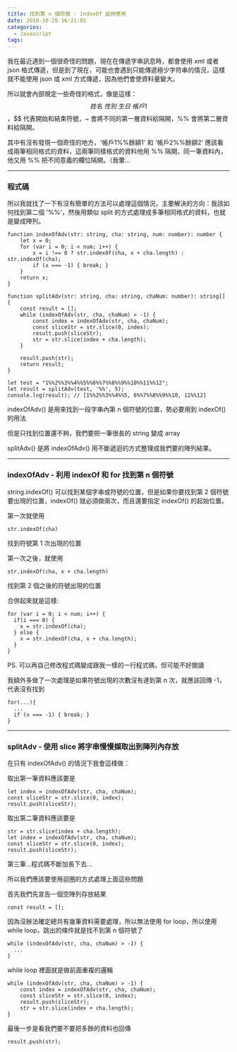 ```yaml
---
title: 找到第 n 個符號 - indexOf 延伸應用
date: 2018-10-20 16:21:01
categories:
  - Javascript
tags:
---
```


我在最近遇到一個很奇怪的問題，現在在傳遞字串訊息時，都會使用 xml 或者 json 格式傳遞，但是到了現在，可能也會遇到只能傳遞極少字符串的情況，這樣就不能使用 json 或 xml 方式傳遞，因為他們會使資料量變大。

所以就會內部規定一些奇怪的格式，像是這樣：$$姓名~性別~生日~帳戶1%%餘額1%%帳戶2%%餘額2~修改日期$$，$$ 代表開始和結束符號，~ 會將不同的第一層資料給隔開，%% 會將第二層資料給隔開。

其中有沒有發現一個奇怪的地方，'帳戶1%%餘額1' 和 '帳戶2%%餘額2' 應該看成兩筆相同格式的資料，這兩筆同樣格式的資料他用 %% 隔開，同一筆資料內，他又用 %% 把不同意義的欄位隔開。（我暈...

<!--more-->

---

### 程式碼

所以我就找了一下有沒有簡單的方法可以處理這個情況，主要解決的方向：我該如何找到第二個 '%%'，然後用類似 split 的方式處理成多筆相同格式的資料，也就是變成陣列。

```
function indexOfAdv(str: string, cha: string, num: number): number {
    let x = 0;
    for (var i = 0; i < num; i++) {
        x = i !== 0 ? str.indexOf(cha, x + cha.length) : str.indexOf(cha);
        if (x === -1) { break; }
    }
    return x;
}

function splitAdv(str: string, cha: string, chaNum: number): string[] {
    const result = [];
    while (indexOfAdv(str, cha, chaNum) > -1) {
        const index = indexOfAdv(str, cha, chaNum);
        const sliceStr = str.slice(0, index);
        result.push(sliceStr);
        str = str.slice(index + cha.length);
    }

    result.push(str);
    return result;
}

let test = "1%%2%%3%%4%%5%%6%%7%%8%%9%%10%%11%%12";
let result = splitAdv(test, '%%', 5);
console.log(result); // [1%%2%%3%%4%%5, 6%%7%%8%%9%%10, 11%%12]
```

indexOfAdv() 是用來找到一段字串內第 n 個符號的位置，勢必要用到 indexOf() 的用法

但是只找到位置還不夠，我們要把一筆很長的 string 變成 array

splitAdv() 是將 indexOfAdv() 用不斷遞迴的方式整理成我們要的陣列結果。

---

### indexOfAdv - 利用 indexOf 和 for 找到第 n 個符號

string.indexOf() 可以找到某個字串或符號的位置，但是如果你要找到第 2 個符號要出現的位置，indexOf() 就必須做兩次，而且還要指定 indexOf() 的起始位置。

第一次就使用

```
str.indexOf(cha)
```

找到符號第 1 次出現的位置

第一次之後，就使用

```
str.indexOf(cha, x + cha.length)
```

找到第 2 個之後的符號出現的位置

合併起來就是這樣:

```
for (var i = 0; i < num; i++) {
  if(i === 0) {
    x = str.indexOf(cha);
  } else {
    x = str.indexOf(cha, x + cha.length);
  }
}
```

PS. 可以再自己修改程式碼變成跟我一樣的一行程式碼，但可能不好閱讀

我額外多做了一次處理是如果符號出現的次數沒有達到第 n 次，就應該回傳 -1，代表沒有找到

```
for(...){
  ...
  if (x === -1) { break; }
}
```

--- 

### splitAdv - 使用 slice 將字串慢慢擷取出到陣列內存放

在只有 indexOfAdv() 的情況下我會這樣做：

取出第一筆資料應該要是

```
let index = indexOfAdv(str, cha, chaNum);
const sliceStr = str.slice(0, index);
result.push(sliceStr);
```

取出第二筆資料應該要是

```
str = str.slice(index + cha.length);
let index = indexOfAdv(str, cha, chaNum);
const sliceStr = str.slice(0, index);
result.push(sliceStr);
```

第三筆...程式碼不斷加長下去...

所以我們應該要使用迴圈的方式處理上面這些問題

首先我們先宣告一個空陣列存放結果

```
const result = [];
```

因為沒辦法確定總共有幾筆資料需要處理，所以無法使用 for loop，所以使用 while loop，跳出的條件就是找不到第 n 個符號了

```
while (indexOfAdv(str, cha, chaNum) > -1) {
  ...
}
```

while loop 裡面就是做前面重複的邏輯

```
while (indexOfAdv(str, cha, chaNum) > -1) {
    const index = indexOfAdv(str, cha, chaNum);
    const sliceStr = str.slice(0, index);
    result.push(sliceStr);
    str = str.slice(index + cha.length);
}
```

最後一步是看我們要不要把多餘的資料也回傳

```
result.push(str);
```